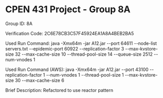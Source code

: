# CPEN 431 Project - Group 8A

Group ID: 8A

Verification Code: 2C6E78CB3C57F45924EA1A8A4BEB2BA5

Used Run Command: java -Xmx64m -jar A12.jar --port 64611 --node-list servers.txt --epidemic-port 60922 --replication-factor 3 --max-kvstore-size 32 --max-cache-size 10 --thread-pool-size 14 --queue-size 2512 --num-vnodes 1

Used Run Command (AWS): java -Xmx64m -jar A12.jar --port 43100 --replication-factor 1 --num-vnodes 1 --thread-pool-size 1 --max-kvstore-size 30 --max-cache-size 6

Brief Description: Refactored to use reactor pattern
